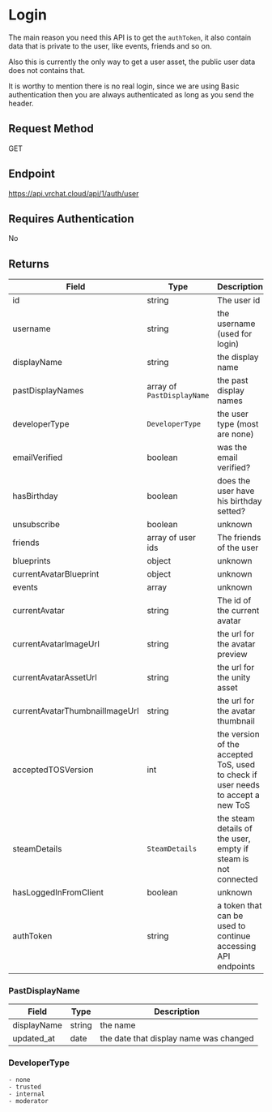 # Login

The main reason you need this API is to get the `authToken`, it also contain data that is private to the user, like events, friends and so on.

Also this is currently the only way to get a user asset, the public user data does not contains that.


It is worthy to mention there is no real login, since we are using Basic authentication then you are always authenticated as long as you send the header.

## Request Method 
GET

## Endpoint
https://api.vrchat.cloud/api/1/auth/user

## Requires Authentication
No

## Returns

Field | Type | Description
------|------|------------
id | string | The user id
username | string | the username (used for login)
displayName | string | the display name
pastDisplayNames | array of `PastDisplayName` | the past display names
developerType | `DeveloperType` | the user type (most are none)
emailVerified | boolean | was the email verified?
hasBirthday | boolean | does the user have his birthday setted?
unsubscribe | boolean | unknown
friends | array of user ids | The friends of the user
blueprints | object | unknown
currentAvatarBlueprint | object | unknown
events | array | unknown
currentAvatar | string | The id of the current avatar
currentAvatarImageUrl | string | the url for the avatar preview
currentAvatarAssetUrl | string | the url for the unity asset
currentAvatarThumbnailImageUrl | string | the url for the avatar thumbnail
acceptedTOSVersion | int | the version of the accepted ToS, used to check if user needs to accept a new ToS
steamDetails | `SteamDetails` | the steam details of the user, empty if steam is not connected
hasLoggedInFromClient | boolean | unknown
authToken | string | a token that can be used to continue accessing API endpoints


### PastDisplayName
Field | Type | Description
------|------|------------
displayName | string | the name
updated_at | date | the date that display name was changed

### DeveloperType

    - none
    - trusted
    - internal
    - moderator 
